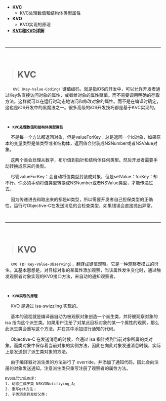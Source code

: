 
- **KVC**
	- KVC处理数值和结构体类型属性
- **KVO**
	- KVO实现的原理
- [**KVC和KVO详解**](https://www.jianshu.com/p/b9f020a8b4c9)


<br/>

***
<br/>

># KVC

&emsp; ` KVC（Key-Value-Coding）`键值编码，就是指iOS的开发中，可以允许开发者通过Key名直接访问对象的属性，或者给对象的属性赋值。而不需要调用明确的存取方法。这样就可以在运行时动态地访问和修改对象的属性。而不是在编译时确定，这也是iOS开发中的黑魔法之一。很多高级的iOS开发技巧都是基于KVC实现的。



<br/>


- **`KVC处理数值和结构体类型属性`**

&emsp;  不是每一个方法都返回对象，但是valueForKey：总是返回一个id对象，如果原本的变量类型是值类型或者结构体，返回值会封装成NSNumber或者NSValue对象。

&emsp;  这两个类会处理从数字，布尔值到指针和结构体任何类型。然后开发者需要手动转换成原来的类型。

&emsp;  尽管valueForKey：会自动将值类型封装成对象，但是setValue：forKey：却不行。你必须手动将值类型转换成NSNumber或者NSValue类型，才能传递过去。

&emsp;  因为传递进去和取出来的都是id类型，所以需要开发者自己担保类型的正确性，运行时Objective-C在发送消息的会检查类型，如果错误会直接抛出异常。



<br/>

***
<br/>

>#  KVO

&emsp;  `KVO (即 Key-Value-Observing)`，翻译成键值观察。它是一种观察者模式的衍生。其基本思想是，对目标对象的某属性添加观察，当该属性发生变化时，通过触发观察者对象实现的KVO接口方法，来自动的通知观察者。


<br/>

- **`KVO实现的原理`**

&emsp;  KVO 是通过 isa-swizzling 实现的。

&emsp;  基本的流程就是编译器自动为被观察对象创造一个派生类，并将被观察对象的isa 指向这个派生类。如果用户注册了对某此目标对象的某一个属性的观察，那么此派生类会重写这个方法，并在其中添加进行通知的代码。

&emsp;  Objective-C 在发送消息的时候，会通过 isa 指针找到当前对象所属的类对象。而类对象中保存着当前对象的实例方法，因此在向此对象发送消息时候，实际上是发送到了派生类对象的方法。

&emsp;  由于编译器对派生类的方法进行了 override，并添加了通知代码，因此会向注册的对象发送通知。注意派生类只重写注册了观察者的属性方法。

```
KVO底层实现原理：
1. 动态生成子类 NSKVONotifiying_A;
2. 重写get方法；
3. 子类消息转发给父类；
```



